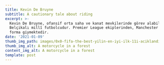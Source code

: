 ```yaml
---
title: Kevin De Bruyne
subtitle: A cautionary tale about riding
excerpt: >-
  Kevin De Bruyne, ofansif orta saha ve kanat mevkilerinde görev alabilen
  Belçikalı millî futbolcudur. Premier League ekiplerinden, Manchester City'de
  forma giymektedir. 
date: '2021-01-09'
thumb_img_path: images/0x0-fifa-the-best-yilin-en-iyi-ilk-11i-aciklandi-1608237153192.jpg
thumb_img_alt: A motorcycle in a forest
content_img_alt: A motorcycle in a forest
template: post
---
```

